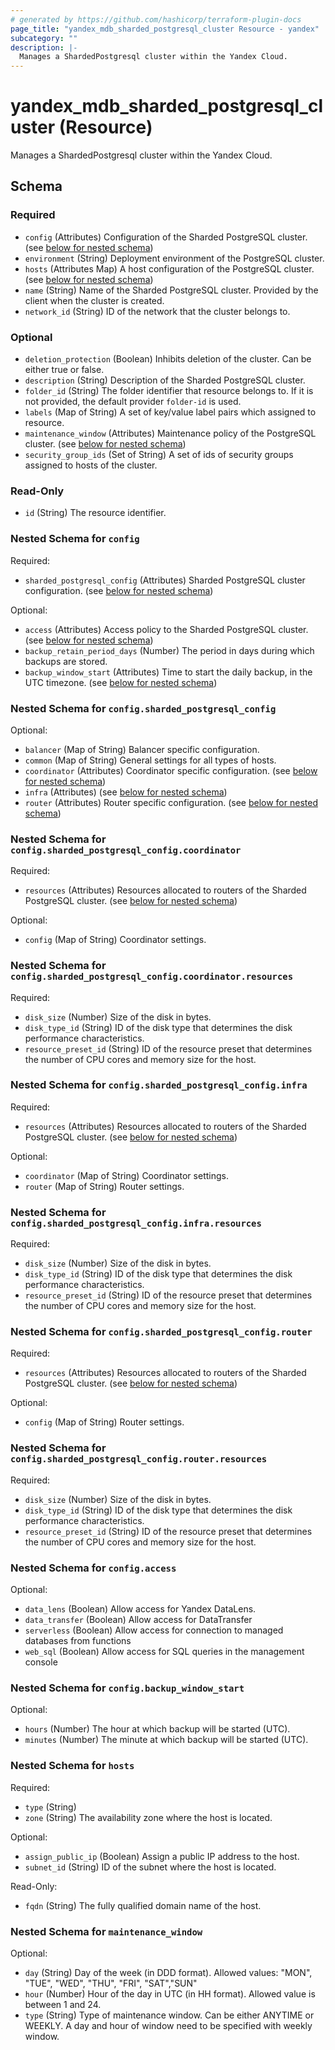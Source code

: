 ```yaml
---
# generated by https://github.com/hashicorp/terraform-plugin-docs
page_title: "yandex_mdb_sharded_postgresql_cluster Resource - yandex"
subcategory: ""
description: |-
  Manages a ShardedPostgresql cluster within the Yandex Cloud.
---
```


# yandex_mdb_sharded_postgresql_cluster (Resource)

Manages a ShardedPostgresql cluster within the Yandex Cloud.



<!-- schema generated by tfplugindocs -->
## Schema

### Required

- `config` (Attributes) Configuration of the Sharded PostgreSQL cluster. (see [below for nested schema](#nestedatt--config))
- `environment` (String) Deployment environment of the PostgreSQL cluster.
- `hosts` (Attributes Map) A host configuration of the PostgreSQL cluster. (see [below for nested schema](#nestedatt--hosts))
- `name` (String) Name of the Sharded PostgreSQL cluster. Provided by the client when the cluster is created.
- `network_id` (String) ID of the network that the cluster belongs to.

### Optional

- `deletion_protection` (Boolean) Inhibits deletion of the cluster. Can be either true or false.
- `description` (String) Description of the Sharded PostgreSQL cluster.
- `folder_id` (String) The folder identifier that resource belongs to. If it is not provided, the default provider `folder-id` is used.
- `labels` (Map of String) A set of key/value label pairs which assigned to resource.
- `maintenance_window` (Attributes) Maintenance policy of the PostgreSQL cluster. (see [below for nested schema](#nestedatt--maintenance_window))
- `security_group_ids` (Set of String) A set of ids of security groups assigned to hosts of the cluster.

### Read-Only

- `id` (String) The resource identifier.

<a id="nestedatt--config"></a>
### Nested Schema for `config`

Required:

- `sharded_postgresql_config` (Attributes) Sharded PostgreSQL cluster configuration. (see [below for nested schema](#nestedatt--config--sharded_postgresql_config))

Optional:

- `access` (Attributes) Access policy to the Sharded PostgreSQL cluster. (see [below for nested schema](#nestedatt--config--access))
- `backup_retain_period_days` (Number) The period in days during which backups are stored.
- `backup_window_start` (Attributes) Time to start the daily backup, in the UTC timezone. (see [below for nested schema](#nestedatt--config--backup_window_start))

<a id="nestedatt--config--sharded_postgresql_config"></a>
### Nested Schema for `config.sharded_postgresql_config`

Optional:

- `balancer` (Map of String) Balancer specific configuration.
- `common` (Map of String) General settings for all types of hosts.
- `coordinator` (Attributes) Coordinator specific configuration. (see [below for nested schema](#nestedatt--config--sharded_postgresql_config--coordinator))
- `infra` (Attributes) (see [below for nested schema](#nestedatt--config--sharded_postgresql_config--infra))
- `router` (Attributes) Router specific configuration. (see [below for nested schema](#nestedatt--config--sharded_postgresql_config--router))

<a id="nestedatt--config--sharded_postgresql_config--coordinator"></a>
### Nested Schema for `config.sharded_postgresql_config.coordinator`

Required:

- `resources` (Attributes) Resources allocated to routers of the Sharded PostgreSQL cluster. (see [below for nested schema](#nestedatt--config--sharded_postgresql_config--coordinator--resources))

Optional:

- `config` (Map of String) Coordinator settings.

<a id="nestedatt--config--sharded_postgresql_config--coordinator--resources"></a>
### Nested Schema for `config.sharded_postgresql_config.coordinator.resources`

Required:

- `disk_size` (Number) Size of the disk in bytes.
- `disk_type_id` (String) ID of the disk type that determines the disk performance characteristics.
- `resource_preset_id` (String) ID of the resource preset that determines the number of CPU cores and memory size for the host.



<a id="nestedatt--config--sharded_postgresql_config--infra"></a>
### Nested Schema for `config.sharded_postgresql_config.infra`

Required:

- `resources` (Attributes) Resources allocated to routers of the Sharded PostgreSQL cluster. (see [below for nested schema](#nestedatt--config--sharded_postgresql_config--infra--resources))

Optional:

- `coordinator` (Map of String) Coordinator settings.
- `router` (Map of String) Router settings.

<a id="nestedatt--config--sharded_postgresql_config--infra--resources"></a>
### Nested Schema for `config.sharded_postgresql_config.infra.resources`

Required:

- `disk_size` (Number) Size of the disk in bytes.
- `disk_type_id` (String) ID of the disk type that determines the disk performance characteristics.
- `resource_preset_id` (String) ID of the resource preset that determines the number of CPU cores and memory size for the host.



<a id="nestedatt--config--sharded_postgresql_config--router"></a>
### Nested Schema for `config.sharded_postgresql_config.router`

Required:

- `resources` (Attributes) Resources allocated to routers of the Sharded PostgreSQL cluster. (see [below for nested schema](#nestedatt--config--sharded_postgresql_config--router--resources))

Optional:

- `config` (Map of String) Router settings.

<a id="nestedatt--config--sharded_postgresql_config--router--resources"></a>
### Nested Schema for `config.sharded_postgresql_config.router.resources`

Required:

- `disk_size` (Number) Size of the disk in bytes.
- `disk_type_id` (String) ID of the disk type that determines the disk performance characteristics.
- `resource_preset_id` (String) ID of the resource preset that determines the number of CPU cores and memory size for the host.




<a id="nestedatt--config--access"></a>
### Nested Schema for `config.access`

Optional:

- `data_lens` (Boolean) Allow access for Yandex DataLens.
- `data_transfer` (Boolean) Allow access for DataTransfer
- `serverless` (Boolean) Allow access for connection to managed databases from functions
- `web_sql` (Boolean) Allow access for SQL queries in the management console


<a id="nestedatt--config--backup_window_start"></a>
### Nested Schema for `config.backup_window_start`

Optional:

- `hours` (Number) The hour at which backup will be started (UTC).
- `minutes` (Number) The minute at which backup will be started (UTC).



<a id="nestedatt--hosts"></a>
### Nested Schema for `hosts`

Required:

- `type` (String)
- `zone` (String) The availability zone where the host is located.

Optional:

- `assign_public_ip` (Boolean) Assign a public IP address to the host.
- `subnet_id` (String) ID of the subnet where the host is located.

Read-Only:

- `fqdn` (String) The fully qualified domain name of the host.


<a id="nestedatt--maintenance_window"></a>
### Nested Schema for `maintenance_window`

Optional:

- `day` (String) Day of the week (in DDD format). Allowed values: "MON", "TUE", "WED", "THU", "FRI", "SAT","SUN"
- `hour` (Number) Hour of the day in UTC (in HH format). Allowed value is between 1 and 24.
- `type` (String) Type of maintenance window. Can be either ANYTIME or WEEKLY. A day and hour of window need to be specified with weekly window.
